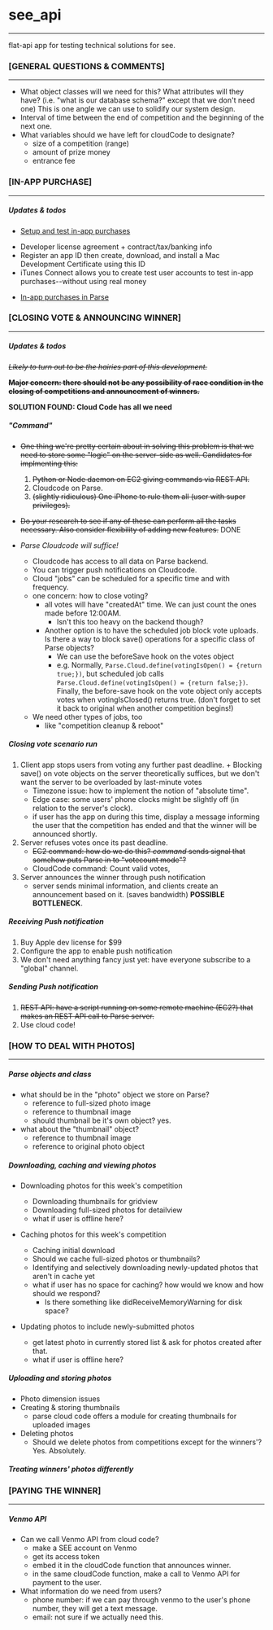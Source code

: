 # see_api
---
flat-api app for testing technical solutions for see.


### [GENERAL QUESTIONS & COMMENTS]
---
+ What object classes will we need for this? What attributes will they have? (i.e. "what is our database schema?" except that we don't need one) This is one angle we can use to solidify our system design.
+ Interval of time between the end of competition and the beginning of the next one.
+ What variables should we have left for cloudCode to designate?
	+ size of a competition (range)
	+ amount of prize money
	+ entrance fee

### [IN-APP PURCHASE]
---
##### Updates & todos
+ [Setup and test in-app purchases](https://developer.apple.com/library/ios/technotes/tn2259/_index.html)
 - Developer license agreement + contract/tax/banking info
 - Register an app ID then create, download, and install a Mac Development Certificate using this ID
 - iTunes Connect allows you to create test user accounts to test in-app purchases--without using real money
+ [In-app purchases in Parse](https://parse.com/docs/ios_guide#iap/iOS)

### [CLOSING VOTE & ANNOUNCING WINNER]
---
##### Updates & todos
~~*Likely to turn out to be the hairies part of this development.*~~

~~**Major concern: there should not be any possibility of race condition in the closing of competitions and announcement of winners.**~~

**SOLUTION FOUND: Cloud Code has all we need**

##### "Command"
+ ~~One thing we're pretty certain about in solving this problem is that we need to store some "logic" on the server-side as well. Candidates for implmenting this:~~
	1. ~~Python or Node daemon on EC2 giving commands via REST API.~~
	2. Cloudcode on Parse.
	3. ~~(slightly ridiculous) One iPhone to rule them all (user with super privileges).~~
	
+ ~~Do your research to see if any of these can perform all the tasks necessary. Also consider flexibility of adding new features.~~ DONE

+ *Parse Cloudcode will suffice!*
    + Cloudcode has access to all data on Parse backend. 
    + You can trigger push notifications on Cloudcode.
    + Cloud "jobs" can be scheduled for a specific time and with frequency.
    + one concern: how to close voting?
        + all votes will have "createdAt" time. We can just count the ones made before 12:00AM. 
        	+ Isn't this too heavy on the backend though?
        + Another option is to have the scheduled job block vote uploads. Is there a way to block save() operations for a specific class of Parse objects?
        	+ We can use the beforeSave hook on the votes object
        	+ e.g. Normally, ```Parse.Cloud.define(votingIsOpen() = {return true;})```, but scheduled job calls ```Parse.Cloud.define(votingIsOpen() = {return false;})```. Finally, the before-save hook on the vote object only accepts votes when votingIsClosed() returns true. (don't forget to set it back to original when another competition begins!)
    + We need other types of jobs, too 
    	+ like "competition cleanup & reboot"
       	

##### Closing vote scenario run
1. Client app stops users from voting any further past deadline.	+ Blocking save() on vote objects on the server theoretically suffices, but we don't want the server to be overloaded by last-minute votes
	+ Timezone issue: how to implement the notion of "absolute time".
	+ Edge case: some users' phone clocks might be slightly off (in relation to the server's clock).
	+ if user has the app on during this time, display a message informing the user that the competition has ended and that the winner will be announced shortly.
2. Server refuses votes once its past deadline.
	+ ~~EC2 command: how do we do this? *command* sends signal that somehow puts Parse in to "votecount mode"?~~
	+ CloudCode command: Count valid votes, 
3. Server announces the winner through push notification
	+ server sends minimal information, and clients create an announcement based on it. (saves bandwidth) **POSSIBLE BOTTLENECK**.
	

##### Receiving Push notification
1. Buy Apple dev license for $99
2. Configure the app to enable push notification
3. We don't need anything fancy just yet: have everyone subscribe to a "global" channel.

##### Sending Push notification
1. ~~REST API: have a script running on some remote machine (EC2?) that makes an REST API call to Parse server.~~
2. Use cloud code!


### [HOW TO DEAL WITH PHOTOS]
---
##### Parse objects and class
+ what should be in the "photo" object we store on Parse?
	+ reference to full-sized photo image
	+ reference to thumbnail image
	+ should thumbnail be it's own object? yes.
+ what about the "thumbnail" object?
	+ reference to thumbnail image
	+ reference to original photo object

##### Downloading, caching and viewing photos
+ Downloading photos for this week's competition
	+ Downloading thumbnails for gridview
	+ Downloading full-sized photos for detailview
	+ what if user is offline here?
	
+ Caching photos for this week's competition
	+ Caching initial download
	+ Should we cache full-sized photos or thumbnails?
	+ Identifying and selectively downloading newly-updated photos that aren't in cache yet
	+ what if user has no space for caching? how would we know and how should we respond?
		+ Is there something like didReceiveMemoryWarning for disk space?
	
+ Updating photos to include newly-submitted photos
	+ get latest photo in currently stored list & ask for photos created after that.
	+ what if user is offline here?

##### Uploading and storing photos
+ Photo dimension issues
+ Creating & storing thumbnails
	+ parse cloud code offers a module for creating thumbnails for uploaded images
+ Deleting photos
	+ Should we delete photos from competitions except for the winners'? Yes. Absolutely.

##### Treating winners' photos differently


### [PAYING THE WINNER]
---
##### Venmo API
+ Can we call Venmo API from cloud code?
	+ make a SEE account on Venmo
	+ get its access token
	+ embed it in the cloudCode function that announces winner.
	+ in the same cloudCode function, make a call to Venmo API for payment to the user.
+ What information do we need from users?
	+ phone number: if we can pay through venmo to the user's phone number, they will get a text message.
	+ email: not sure if we actually need this.
